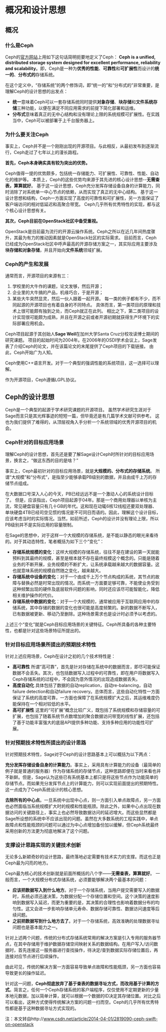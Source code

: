 # 概况和设计思想
## 概况
### 什么是Ceph
Ceph的[官方网站](http://ceph.com)上用如下这句话简明扼要地定义了Ceph：
**Ceph is a unified, distributed storage system designed for excellent performance, reliability and scalability**。即，Ceph是一种为**优秀的性能**、**可靠性**和**可扩展性**而设计的**统一的**、**分布式的**存储系统。

在这个定义中，“存储系统”的两个修饰词，即“统一的”和“分布式的”非常重要，是理解Ceph的设计思想的出发点：

* **统一**意味着Ceph可以一套存储系统同时提供**对象存储**、**块存储**和**文件系统存储**三种功能，以便在满足不同应用需求的前提下简化部署和运维。
* **分布式**意味着真正的无中心结构和没有理论上限的系统规模可扩展性。在实践当中，Ceph可以被部署于上千台服务器上。

### 为什么要关注Ceph
事实上，Ceph并不是一个刚刚出现的开源项目。与此相反，从最初发布到逐渐流行，Ceph走过了七年以上的漫长路程。

**首先，Ceph本身确实具有较为突出的优势。**

Ceph值得一提的优势颇多，包括统一存储能力、可扩展性、可靠性、性能、自动化的维护等。
本质上，Ceph的这些优势均来源于其先进的核心设计思想--**无需查表，算算就好**。
基于这一设计思想，Ceph充分发挥存储设备自身的计算能力，同时消除了对系统单一中心节点的依赖，从而实现了真正的无中心结构。
基于这一设计思想和结构，Ceph一方面实现了高度的可靠性和可扩展性，另一方面保证了客户端访问的相对低延迟和高聚合带宽。
Ceph几乎所有优秀特性的实现，都与这个核心设计思想有关。

**其次，Ceph目前在OpenStack社区中备受重视。**

OpenStack是目前最为流行的开源云操作系统。Ceph之所以在近几年间热度骤升，其最为有力的推动因素就是OpenStack社区的实际需求。
目前而言，Ceph已经成为OpenStack社区中呼声最高的开源存储方案之一，其实际应用主要涉及**块存储和对象存储**，并且开始向**文件系统**领域扩展。

### Ceph的产生和发展
通常而言，开源项目的来源有三：
1. 学校里的大牛作的课题，论文发够，然后开源；
2. 企业里的大牛搞的产品，机缘巧合，于是开源；
3. 某些大牛突然显灵，然后一伙人跟着一起开源。
每一类的例子都有不少，而不同起源的开源项目也有着自身的不同特点。
具体而言，第一类项目的原理和技术上很可能颇有独到之处，而Ceph就正在此列。
相比之下，第二类项目的设计实现很可能颇为成熟，并且在开源之前或者开源初期就获得生产环境下的实际部署应用机会。

Ceph项目起源于其创始人**Sage Weil**在加州大学Santa Cruz分校攻读博士期间的研究课题。
项目的起始时间为2004年。在2006年的OSDI学术会议上，Sage发表了介绍Ceph的论文，并在该篇论文的末尾提供了Ceph项目的下载链接。
由此，Ceph开始广为人知。

Ceph使用C++语言开发。对于一个典型的强调性能的系统项目，这一选择可以理解。

作为开源项目，Ceph遵循LGPL协议。

## Ceph的设计思想
Ceph是一个典型的起源于学术研究课题的开源项目。
虽然学术研究生涯对于Sage而言只是其光辉事迹的短短一篇，但毕竟还是有几篇学术文献可供参考。
这也为我们提供了难得的，从顶层视角入手分析一个系统领域的优秀开源项目的机会。

### Ceph针对的目标应用场景
理解Ceph的设计思想，首先还是要了解Sage设计Ceph时所针对的目标应用场景，换言之，“做这东西的目的是啥？”

事实上，Ceph最初针对的目标应用场景，就是**大规模的、分布式的存储系统**。
所谓“大规模”和“分布式”，是指至少能够承载PB级别的数据，并且由成千上万的存储节点组成。

在大数据口号深入人心的今天，PB已经远远不是一个激动人心的系统设计目标了。
但是，应该指出，Ceph项目起源于04年。那是一个商用处理器以单核为主流，常见硬盘容量只有几十GB的年代。这和现在动辄6核12线程还要双处理器、单块硬盘4TB已经司空见惯的情况是不可同日而语的。因此，理解这个设计目标，应该考虑当时的实际情况。当然，如前所述，Ceph的设计并没有理论上限，所以PB级别并不是实际应用的容量限制。

在Sage的思想中，对于这样一个大规模的存储系统，是不能以静态的眼光来看待的。对于其动态特性，笔者概括为如下三个“变化”：

* **存储系统规模的变化**：这样大规模的存储系统，往往不是在建设的第一天就能预料到其最终的规模，甚至是根本就不存在最终规模这个概念的。只能是随着业务的不断开展，业务规模的不断扩大，让系统承载越来越大的数据容量。这也就意味系统的规模自然随之变化，越来越大。
* **存储系统中设备的变化**：对于一个由成千上万个节点构成的系统，其节点的故障与替换必然是时常出现的情况。而系统一方面要足够可靠，不能使业务受到这种频繁出现的硬件及底层软件问题的影响，同时还应该尽可能智能化，降低相关维护操作的代价。
* **存储系统中数据的变化**：对于一个大规模的，通常被应用于互联网应用中的存储系统，其中存储的数据的变化也很可能是高度频繁的。新的数据不断写入，已有数据被更新、移动乃至删除。这种场景需求也是设计时必须予以考虑的。

上述三个“变化”就是Ceph目标应用场景的关键特征。Ceph所具备的各种主要特性，也都是针对这些场景特征所提出的。

### 针对目标应用场景所提出的预期技术特性
针对上述应用场景，Ceph在设计之初的几个技术特性是：
* **高可靠性** 所谓“高可靠”，首先是针对存储在系统中的数据而言，即尽可能保证数据不会丢失。其次，也包括数据写入过程中的可靠性，即在用户将数据写入Ceph存储系统的过程中，不会因为意外情况的出现造成数据丢失。
* **高度自动化** 具体包括了数据的自动replication，自动re-balancing，自动failure detection和自动failure recovery。总体而言，这些自动化特性一方面保证了系统的高度可靠，一方面也保障了在系统规模扩大之后，其运维难度仍能保持在一个相对较低的水平。
* **高可扩展性** 这里的“可扩展”概念比较广义，既包括了系统规模和存储容量的可扩展，也包括了随着系统节点数增加的聚合数据访问带宽的线性扩展，还包括了基于功能丰富强大的底层API提供多种功能、支持多种应用的功能性可扩展。

### 针对预期技术特性所提出的设计思路
针对预期技术特性，Sage对于Ceph的设计思路基本上可以概括为以下两点：

**充分发挥存储设备自身的计算能力**。事实上，采用具有计算能力的设备（最简单的例子就是普通的服务器）作为存储系统的存储节点，这种思路即便在当时来看也并不新鲜。但是，Sage认为这些已有系统基本上都只是将这些节点作为功能简单的存储节点。而如果充分发挥节点上的计算能力，则可以实现前面提出的预期特性。这一点成为了Ceph系统设计的核心思想。

**去除所有的中心点**。一旦系统中出现中心点，则一方面引入单点故障点，另一方面也必然面临当系统规模扩大时的规模和性能瓶颈。除此之外，如果中心点出现在数据访问的关键路径上，事实上也必然导致数据访问的延迟增大。而这些显然都是Sage所设想的系统中不应该出现的问题。虽然在大多数系统的工程实践中，单点故障点和性能瓶颈的问题可以通过为中心点增加备份加以缓解，但Ceph系统最终采用创新的方法更为彻底地解决了这个问题。

### 支撑设计思路实现的关键技术创新
无论多么新颖奇妙的设计思路，最终落地必定需要有技术实力的支撑。而这也正是Ceph最为闪亮的地方。

Ceph最为核心的技术创新就是前面所概括的八个字——**无需查表，算算就好**。
一般而言，一个大规模分布式存储系统，必须要能够解决两个最基本的问题：
* **应该把数据写入到什么地方**。对于一个存储系统，当用户提交需要写入的数据时，系统必须迅速决策，为数据分配一个存储位置和空间。这个决策的速度影响到数据写入延迟，而更为重要的是，其决策的合理性也影响着数据分布的均匀性。这又会进一步影响存储单元寿命、数据存储可靠性、数据访问速度等后续问题。
* **之前把数据写到什么地方去了**。对于一个存储系统，高效准确的处理数据寻址问题也是基本能力之一。

针对上述两个问题，传统的分布式存储系统常用的解决方案是引入专用的服务器节点，在其中存储用于维护数据存储空间映射关系的数据结构。在用户写入/访问数据时，首先连接这一服务器进行查找操作，待决定/查到数据实际存储位置后，再连接对应节点进行后续操作。

由此可见，传统的解决方案一方面容易导致单点故障和性能瓶颈，另一方面也容易导致更长的操作延迟。

针对这一问题，**Ceph彻底放弃了基于查表的数据寻址方式，而改用基于计算的方式**。简言之，任何一个Ceph存储系统的客户端程序，仅仅使用不定期更新的少量本地元数据，加以简单计算，就可以根据一个数据的ID决定其存储位置。对比之后可以看出，这种方式使得传统解决方案的问题一扫而空。Ceph的几乎所有优秀特性都是基于这种数据寻址方式实现的。

注：本文转自http://www.csdn.net/article/2014-04-01/2819090-ceph-swift-on-openstack